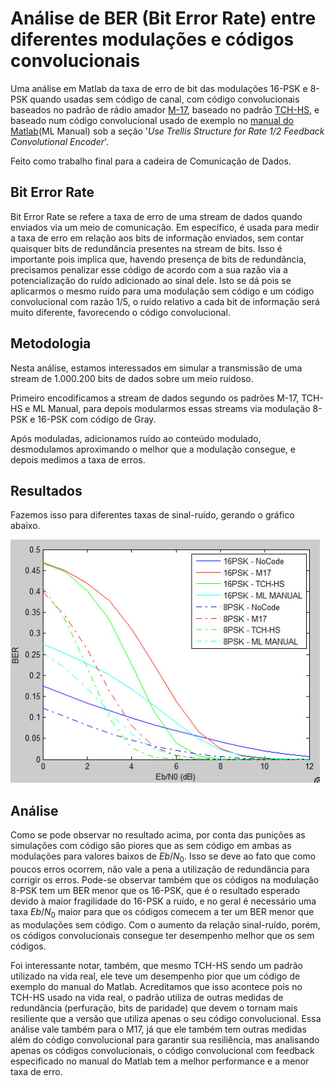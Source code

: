 # Análise de BER (Bit Error Rate) entre diferentes modulações e códigos convolucionais

Uma análise em Matlab da taxa de erro de bit das modulações 16-PSK e 8-PSK quando usadas sem código de canal, com código convolucionais baseados no padrão de rádio amador [M-17](https://spec.m17project.org/), baseado no padrão [TCH-HS](https://www.etsi.org/deliver/etsi_gts/05/0503/05.00.00_60/gsmts_0503v050000p.pdf), e baseado num código convolucional usado de exemplo no [manual do Matlab](https://www.mathworks.com/help/comm/ug/error-detection-and-correction.html##fp7405)(ML Manual) sob a seção '*Use Trellis Structure for Rate 1/2 Feedback Convolutional Encoder*'.

Feito como trabalho final para a cadeira de Comunicação de Dados.

## Bit Error Rate

Bit Error Rate se refere a taxa de erro de uma stream de dados quando enviados via um meio de comunicação. Em específico, é usada para medir a taxa de erro em relação aos bits de informação enviados, sem contar quaisquer bits de redundância presentes na stream de bits. Isso é importante pois implica que, havendo presença de bits de redundância, precisamos penalizar esse código de acordo com a sua razão via a potencialização do ruído adicionado ao sinal dele. Isto se dá pois se aplicarmos o mesmo ruído para uma modulação sem código e um código convolucional com razão 1/5, o ruído relativo a cada bit de informação será muito diferente, favorecendo o código convolucional.

## Metodologia

Nesta análise, estamos interessados em simular a transmissão de uma stream de 1.000.200 bits de dados sobre um meio ruidoso. 

Primeiro encodificamos a stream de dados segundo os padrões M-17, TCH-HS e ML Manual, para depois modularmos essas streams via modulação 8-PSK e 16-PSK com código de Gray.

Após moduladas, adicionamos ruído ao conteúdo modulado, desmodulamos aproximando o melhor que a modulação consegue, e depois medimos a taxa de erros.

## Resultados

Fazemos isso para diferentes taxas de sinal-ruído, gerando o gráfico abaixo.

![Gráfico mostrando a BER](resultados.png?raw=true "Análise de Bit Error Rate")

## Análise

Como se pode observar no resultado acima, por conta das punições as simulações com código são piores que as sem código em ambas as modulações para valores baixos de $Eb/N_0$. Isso se deve ao fato que como poucos erros ocorrem, não vale a pena a utilização de redundância para corrigir os erros. Pode-se observar também que os códigos na modulação 8-PSK tem um BER menor que os 16-PSK, que é o resultado esperado devido à maior fragilidade do 16-PSK a ruído, e no geral é necessário uma taxa $Eb/N_0$ maior para que os códigos comecem a ter um BER menor que as modulações sem código. Com o aumento da relação sinal-ruído, porém, os códigos convolucionais consegue ter desempenho melhor que os sem códigos. 

Foi interessante notar, também, que mesmo TCH-HS sendo um padrão utilizado na vida real, ele teve um desempenho pior que um código de exemplo do manual do Matlab. Acreditamos que isso acontece pois no TCH-HS usado na vida real, o padrão utiliza de outras medidas de redundância (perfuração, bits de paridade) que devem o tornam mais resiliente que a versão que utiliza apenas o seu código convolucional. Essa análise vale também para o M17, já que ele também tem outras medidas além do código convolucional para garantir sua resiliência, mas analisando apenas os códigos convolucionais, o código convolucional com feedback especificado no manual do Matlab tem a melhor performance e a menor taxa de erro.
